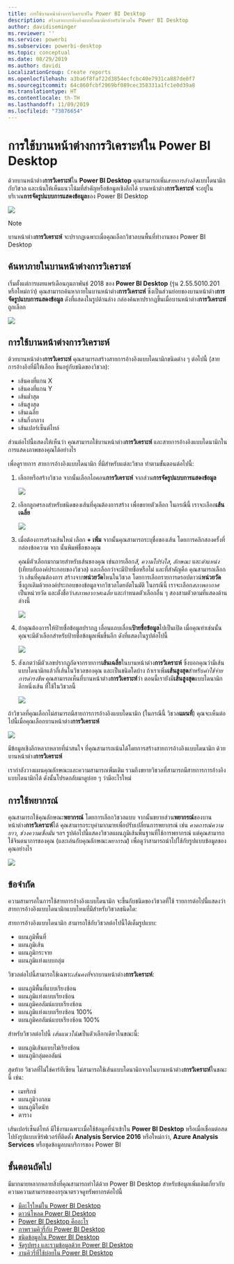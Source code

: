 ```yaml
---
title: การใช้บานหน้าต่างการวิเคราะห์ใน Power BI Desktop
description: สร้างสายการอ้างอิงแบบไดนามิกสำหรับวิชวลใน Power BI Desktop
author: davidiseminger
ms.reviewer: ''
ms.service: powerbi
ms.subservice: powerbi-desktop
ms.topic: conceptual
ms.date: 08/29/2019
ms.author: davidi
LocalizationGroup: Create reports
ms.openlocfilehash: a3ba6f8faf22d3854ecfcbc40e7931ca887de0f7
ms.sourcegitcommit: 64c860fcbf2969bf089cec358331a1fc1e0d39a8
ms.translationtype: HT
ms.contentlocale: th-TH
ms.lasthandoff: 11/09/2019
ms.locfileid: "73876654"
---
```

# <a name="using-the-analytics-pane-in-power-bi-desktop"></a>การใช้บานหน้าต่างการวิเคราะห์ใน Power BI Desktop
ด้วยบานหน้าต่าง**การวิเคราะห์**ใน **Power BI Desktop** คุณสามารถเพิ่ม*สายการอ้างอิง*แบบไดนามิกกับวิชวล และเน้นให้เห็นแนวโน้มที่สำคัญหรือข้อมูลเชิงลึกได้ บานหน้าต่าง**การวิเคราะห์** จะอยู่ในบริเวณ**การจัดรูปแบบการแสดงข้อมูล**ของ Power BI Desktop

![](media/desktop-analytics-pane/analytics-pane_1.png)

> [!NOTE]
> บานหน้าต่าง**การวิเคราะห์** จะปรากฏเฉพาะเมื่อคุณเลือกวิชวลบนพื้นที่ทำงานของ Power BI Desktop

## <a name="search-within-the-analytics-pane"></a>ค้นหาภายในบานหน้าต่างการวิเคราะห์
เริ่มตั้งแต่การเผยแพร่เดือนกุมภาพันธ์ 2018 ของ **Power BI Desktop** (รุ่น 2.55.5010.201 หรือใหม่กว่า) คุณสามารถค้นหาภายในบานหน้าต่าง**การวิเคราะห์** ซึ่งเป็นส่วนย่อยของบานหน้าต่าง**การจัดรูปแบบการแสดงข้อมูล** ดังที่แสดงในรูปด้านล่าง กล่องค้นหาปรากฏขึ้นเมื่อบานหน้าต่าง**การวิเคราะห์**ถูกเลือก

![](media/desktop-analytics-pane/analytics-pane_1b.png)

## <a name="using-the-analytics-pane"></a>การใช้บานหน้าต่างการวิเคราะห์
ด้วยบานหน้าต่าง**การวิเคราะห์** คุณสามารถสร้างสายการอ้างอิงแบบไดนามิกชนิดต่าง ๆ ต่อไปนี้ (สายการอ้างอิงที่มีให้เลือก ขึ้นอยู่กับชนิดของวิชวล):

* เส้นคงที่แกน X
* เส้นคงที่แกน Y
* เส้นต่ำสุด
* เส้นสูงสุด
* เส้นเฉลี่ย
* เส้นกึ่งกลาง
* เส้นเปอร์เซ็นต์ไทล์

ส่วนต่อไปนี้แสดงให้เห็นว่า คุณสามารถใช้บานหน้าต่าง**การวิเคราะห์** และสายการอ้างอิงแบบไดนามิกในการแสดงภาพของคุณได้อย่างไร

เพื่อดูรายการ สายการอ้างอิงแบบไดนามิก ที่มีสำหรับแต่ละวิชาล ทำตามขั้นตอนต่อไปนี้:

1. เลือกหรือสร้างวิชวล จากนั้นเลือกไอคอน**การวิเคราะห์** จากส่วน**การจัดรูปแบบการแสดงข้อมูล**
   
   ![](media/desktop-analytics-pane/analytics-pane_2.png)
2. เลือกลูกศรลงสำหรับชนิดของเส้นที่คุณต้องการสร้าง เพื่อขยายตัวเลือก ในกรณีนี้ เราจะเลือก**เส้นเฉลี่ย**
   
   ![](media/desktop-analytics-pane/analytics-pane_3.png)
3. เมื่อต้องการสร้างเส้นใหม่ เลือก **+ เพิ่ม** จากนั้นคุณสามารถระบุชื่อของเส้น โดยการคลิกสองครั้งที่กล่องข้อความ จาก นั้นพิมพ์ชื่อของคุณ
   
   คุณมีตัวเลือกมากมายสำหรับเส้นของคุณ เช่นการเลือก*สี*, *ความโปร่งใส*, *ลักษณะ* และ*ตำแหน่ง* (เทียบกับองค์ประกอบของวิชวล) และเลือกว่าจะมีป้ายชื่อหรือไม่ และที่สำคัญคือ คุณสามารถเลือกว่า เส้นที่คุณต้องการ สร้างจาก**หน่วยวัด**ไหนในวิชวล โดยการเลือกรายการดรอปดาวน์**หน่วยวัด** ซึ่งถูกเติมด้วยองค์ประกอบของข้อมูลจากวิชวลโดยอัตโนมัติ ในกรณีนี้ เราจะเลือก*สภาพอากาศ*เป็นหน่วยวัด และตั้งชื่อว่า*สภาพอากาศเฉลี่ย* และกำหนดตัวเลือกอื่น ๆ สองสามตัวตามที่แสดงด้านล่างนี้
   
   ![](media/desktop-analytics-pane/analytics-pane_4.png)
4. ถ้าคุณต้องการให้ป้ายชื่อข้อมูลปรากฏ เลื่อนแถบเลื่อน**ป้ายชื่อข้อมูล**ไปเป็นเปิด เมื่อคุณทำเช่นนั้น คุณจะมีตัวเลือกสำหรับป้ายชื่อข้อมูลเพิ่มขึ้นอีก ดังที่แสดงในรูปต่อไปนี้
   
   ![](media/desktop-analytics-pane/analytics-pane_5.png)
5. สังเกตว่ามีตัวเลขปรากฏถัดจากรายการ**เส้นเฉลี่ย**ในบานหน้าต่าง**การวิเคราะห์** ซึ่งบอกคุณว่ามีเส้นแบบไดนามิกแล้วกี่เส้นในวิชวลของคุณ และเป็นชนิดใดบ้าง ถ้าเราเพิ่ม**เส้นสูงสุด**สำหรับ*ค่าใช้จ่ายการดำรงชีพ* คุณสามารถเห็นที่บานหน้าต่าง**การวิเคราะห์**ว่า ตอนนี้เรายังมี**เส้นสูงสุด**แบบไดนามิกอีกหนึ่งเส้น ที่ใช้ในวิชวลนี้
   
   ![](media/desktop-analytics-pane/analytics-pane_6.png)

ถ้าวิชวลที่คุณเลือกไม่สามารถมีสายการการอ้างอิงแบบไดนามิก (ในกรณีนี้ วิชวล**แผนที่**) คุณจะเห็นต่อไปนี้เมื่อคุณเลือกบานหน้าต่าง**การวิเคราะห์**

![](media/desktop-analytics-pane/analytics-pane_7.png)

มีข้อมูลเชิงลึกหลากหลายที่น่าสนใจ ที่คุณสามารถเน้นได้โดยการสร้างสายการอ้างอิงแบบไดนามิก ด้วยบานหน้าต่าง**การวิเคราะห์**

เรากำลังวางแผนคุณลักษณะและความสามารถเพิ่มเติม รวมถึงขยายวิชวลที่สามารถมีสายการการอ้างอิงแบบไดนามิกได้ ดังนั้นโปรดกลับมาดูบ่อย ๆ ว่ามีอะไรใหม่

## <a name="apply-forecasting"></a>การใช้พยากรณ์
คุณสามารถใช้คุณลักษณะ**พยากรณ์** โดยการเลือกวิชวลแบบ จากนั้นขยายส่วน**พยากรณ์**ของบานหน้าต่าง**การวิเคราะห์**ได้ คุณสามารถระบุค่ามากมายเพื่อปรับเปลี่ยนการพยากรณ์ เช่น *คาดการณ์ความยาว*, *ช่วงความเชื่อมั่น* ฯลฯ รูปต่อไปนี้แสดงวิชวลแผนภูมิเส้นพื้นฐานที่ใช้การพยากรณ์ แต่คุณสามารถใช้จินตนาการของคุณ (และเล่นกับคุณลักษณะ*พยากรณ์*) เพื่อดูว่าสามารถนำไปใช้กับรูปแบบข้อมูลของคุณอย่างไร

![](media/desktop-analytics-pane/analytics-pane_8.png)

## <a name="limitations"></a>ข้อจำกัด
ความสามารถในการใช้สายการอ้างอิงแบบไดนามิก จะขึ้นกับชนิดของวิชวลที่ใช้ รายการต่อไปนี้แสดงว่า สายการอ้างอิงแบบไดนามิกแบบไหนที่มีสำหรับวิชวลชนิดใด:

สายการอ้างอิงแบบไดนามิก สามารถใช้กับวิชวลต่อไปนี้ได้เต็มรูปแบบ:

* แผนภูมิพื้นที่
* แผนภูมิเส้น
* แผนภูมิกระจาย
* แผนภูมิแท่งแบบกลุ่ม

วิชวลต่อไปนี้สามารถใช้เฉพาะ*เส้นคงที่*จากบานหน้าต่าง**การวิเคราะห์**:

* แผนภูมิพื้นที่แบบเรียงซ้อน
* แผนภูมิแท่งแบบเรียงซ้อน
* แผนภูมิคอลัมน์แบบเรียงซ้อน
* แผนภูมิแท่งแบบเรียงซ้อน 100%
* แผนภูมิคอลัมน์แบบเรียงซ้อน 100%

สำหรับวิชวลต่อไปนี้ *เส้นแนวโน้ม*เป็นตัวเลือกเดียวในขณะนี้:

* แผนภูมิเส้นแบบไม่เรียงซ้อน
* แผนภูมิกลุ่มคอลัมน์

สุดท้าย วิชวลที่ไม่ใช่คาร์ทีเซียน ไม่สามารถใช้เส้นแบบไดนามิกจากในบานหน้าต่าง**การวิเคราะห์**ในขณะนี้ เช่น:

* เมทริกซ์
* แผนภูมิวงกลม
* แผนภูมิโดนัท
* ตาราง

เส้นเปอร์เซ็นต์ไทล์ มีใช้งานเฉพาะเมื่อใช้ข้อมูลที่นำเข้าใน **Power BI Desktop** หรือเมื่อเชื่อมต่อสดไปยังรูปแบบเซิร์ฟเวอร์ที่ติดตั้ง **Analysis Service 2016** หรือใหม่กว่า, **Azure Analysis Services** หรือชุดข้อมูลบนบริการของ Power BI 

## <a name="next-steps"></a>ขั้นตอนถัดไป
มีมากมายหลากหลายสิ่งที่คุณสามารถทำได้ด้วย Power BI Desktop สำหรับข้อมูลเพิ่มเติมเกี่ยวกับความความสามารถของกรุณาตรวจดูทรัพยากรต่อไปนี้

* [มีอะไรใหม่ใน Power BI Desktop](desktop-latest-update.md)
* [ดาวน์โหลด Power BI Desktop](desktop-get-the-desktop.md)
* [Power BI Desktop คืออะไร](desktop-what-is-desktop.md)
* [ภาพรวมคิวรี่กับ Power BI Desktop](desktop-query-overview.md)
* [ชนิดข้อมูลใน Power BI Desktop](desktop-data-types.md)
* [จัดรูปทรง และรวมข้อมูลด้วย Power BI Desktop](desktop-shape-and-combine-data.md)
* [งานคิวรี่ที่ใช้บ่อยใน Power BI Desktop](desktop-common-query-tasks.md)    

